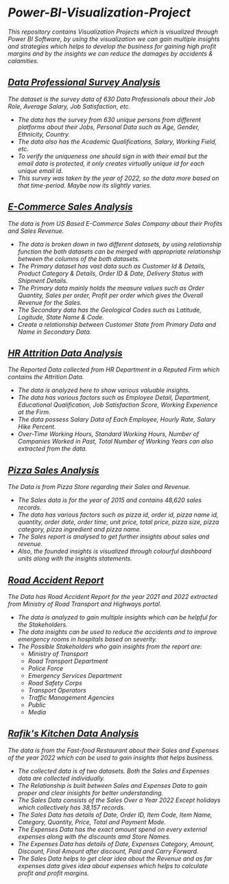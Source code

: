 # _Power-BI-Visualization-Project_
_This repository contains Visualization Projects which is visualized through Power BI Software, by using the visualization we can gain multiple insights and strategies which helps to develop the business for gaining high profit margins and by the insights we can reduce the damages by accidents &amp; calamities._
## _[Data Professional Survey Analysis](Data%20Professional%20Survey%20Analysis)_
_The dataset is the survey data of 630 Data Professionals about their Job Role, Average Salary, Job Satisfaction, etc._
  * _The data has the survey from 630 unique persons from different platforms about their Jobs, Personal Data such as Age, Gender, Ethnicity, Country._
  * _The data also has the Academic Qualifications, Salary, Working Field, etc._
  * _To verify the uniqueness one should sign in with their email but the email data is protected, it only creates virtually unique id for each unique email id._
  * _This survey was taken by the year of 2022, so the data more based on that time-period. Maybe now its slightly varies._
## _[E-Commerce Sales Analysis](E-Commerce%20Sales%20Analysis)_
_The data is from US Based E-Commerce Sales Company about their Profits and Sales Revenue._
* _The data is broken down in two different datasets, by using relationship function the both datasets can be merged with appropriate relationship between the columns of the both datasets._
* _The Primary dataset has vast data such as Customer Id & Details, Product Category & Details, Order ID & Date, Delivery Status with Shipment Details._
* _The Primary data mainly holds the measure values such as Order Quantity, Sales per order, Profit per order which gives the Overall Revenue for the Sales._
* _The Secondary data has the Geological Codes such as Latitude, Logitude, State Name & Code._
* _Create a relationship between Customer State from Primary Data and Name in Secondary Data._
## _[HR Attrition Data Analysis](HR%20Attrition%20Data%20Analysis)_
_The Reported Data collected from HR Department in a Reputed Firm which contains the Attrition Data._
* _The data is analyzed here to show various valuable insights._
* _The data has various factors such as Employee Detail, Department, Educational Qualification, Job Satisfaction Score, Working Experience at the Firm._
* _The data possess Salary Data of Each Employee, Hourly Rate, Salary Hike Percent._
* _Over-Time Working Hours, Standard Working Hours, Number of Companies Worked in Past, Total Number of Working Years can also extracted from the data._
## _[Pizza Sales Analysis](Pizza%20Sales%20Analysis)_
_The Data is from Pizza Store regarding their Sales and Revenue._
* _The Sales data is for the year of 2015 and contains 48,620 sales records._
* _The data has various factors such as pizza id, order id, pizza name id, quantity, order date, order time, unit price, total price, pizza size, pizza category, pizza ingredient and pizza name._
* _The Sales report is analysed to get further insights about sales and revenue._
* _Also, the founded insights is visualized through colourful dashboard units along with the insights statements._
## _[Road Accident Report](Road%20Accident%20Report)_
_The Data has Road Accident Report for the year 2021 and 2022 extracted from Ministry of Road Transport and Highways portal._
* _The data is analyzed to gain multiple insights which can be helpful for the Stakeholders._
* _The data insights can be used to reduce the accidents and to improve emergency rooms in hospitals based on severity._
* _The Possible Stakeholders who gain insights from the report are:_
   - _Ministry of Transport_
   - _Road Transport Department_
   - _Police Force_
   - _Emergency Services Department_
   - _Road Safety Corps_
   - _Transport Operators_
   - _Traffic Management Agencies_
   - _Public_
   - _Media_
## _[Rafik's Kitchen Data Analysis](https://github.com/bala-1409/Rafik-s-Kitchen-Data-Analysis/blob/main/Analysis%20Report/Readme.md)_
_The data is from the Fast-food Restaurant about their Sales and Expenses of the year 2022 which can be used to gain insights that helps business._
- _The collected data is of two datasets. Both the Sales and Expenses data are collected individually._
- _The Relationship is built between Sales and Expenses Data to gain proper and clear inisights for better understanding._
- _The Sales Data consists of the Sales Over a Year 2022 Except holidays which collectively has 38,157 records._
- _The Sales Data has details of Date, Order ID, Item Code, Item Name, Category, Quantity, Price, Total and Payment Mode._
- _The Expenses Data has the exact amount spend on every external expenses along with the discounts amd Store Names._
- _The Expenses Data has details of Date, Expenses Category, Amount, Discount, Final Amount after discount, Paid and Carry Forward._
- _The Sales Data helps to get clear idea about the Revenue and as far expenses data gives idea about expenses which helps to calculate profit and profit margins._
